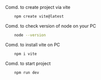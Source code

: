Comd. to create project via vite 
```bash
    npm create vite@latest
```
Comd. to check version of node on your PC
```bash
    node --version
```
Comd. to install vite on PC
```bash 
    npm i vite 
```
Comd. to start project 
```bash
    npm run dev
```